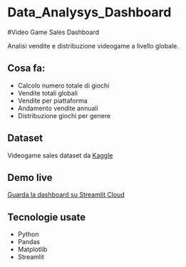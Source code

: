 # Data_Analysys_Dashboard
#Video Game Sales Dashboard

Analisi vendite e distribuzione videogame a livello globale.

## Cosa fa:
- Calcolo numero totale di giochi
- Vendite totali globali
- Vendite per piattaforma
- Andamento vendite annuali
- Distribuzione giochi per genere

## Dataset
Videogame sales dataset da [Kaggle](https://www.kaggle.com/datasets/gregorut/videogamesales)

## Demo live
[Guarda la dashboard su Streamlit Cloud](https://dataanalysysdashboard-ywgfkp9ksrrl8zf5va5rar.streamlit.app)

## Tecnologie usate
- Python
- Pandas
- Matplotlib
- Streamlit
